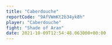```yaml
---
title: "Caberdouche"
reportCode: "9AfVWmKt2b34yk8h"
player: "Caberdouche"
fight: "Shade of Aran"
date: 2021-10-09T12:54:48.063000+00:00
---
```

